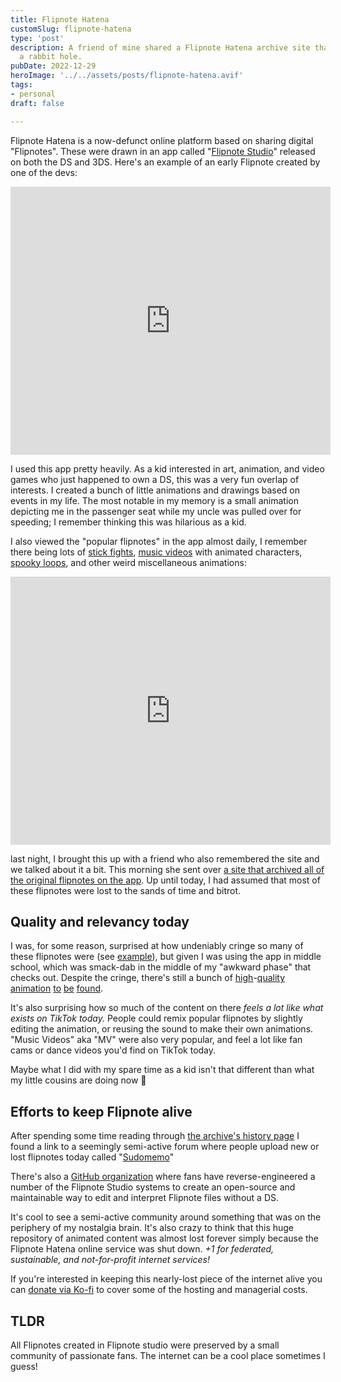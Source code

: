 ```yaml
---
title: Flipnote Hatena
customSlug: flipnote-hatena
type: 'post'
description: A friend of mine shared a Flipnote Hatena archive site that sent me down
  a rabbit hole.
pubDate: 2022-12-29
heroImage: '../../assets/posts/flipnote-hatena.avif'
tags:
- personal
draft: false

---
```

Flipnote Hatena is a now-defunct online platform based on sharing digital "Flipnotes". These were drawn in an app called "[Flipnote Studio](https://en.wikipedia.org/wiki/Flipnote_Studio)" released on both the DS and 3DS. Here's an example of an early Flipnote created by one of the devs:

<iframe src="https://archive.sudomemo.net/watch/embed/mm3d05l2nc3bcftirpkwckwy1nvc" scrolling="no" frameborder="0" height="429" width="512"></iframe>

I used this app pretty heavily. As a kid interested in art, animation, and video games who just happened to own a DS, this was a very fun overlap of interests. I created a bunch of little animations and drawings based on events in my life. The most notable in my memory is a small animation depicting me in the passenger seat while my uncle was pulled over for speeding; I remember thinking this was hilarious as a kid.

I also viewed the "popular flipnotes" in the app almost daily, I remember there being lots of [stick fights](https://www.sudomemo.net/watch/CBEEA0_0A95B9C620081_000), [music videos](https://archive.sudomemo.net/watch/mg3io13c0czbyyvl24kwn2udpnac) with animated characters, [spooky loops](https://flipnot.es/5UL8E13), and other weird miscellaneous animations:

<iframe src="https://archive.sudomemo.net/watch/embed/mw21bqmammy40dtweuatavgl1jbc" scrolling="no" frameborder="0" height="429" width="512"></iframe>

last night, I brought this up with a friend who also remembered the site and we talked about it a bit. This morning she sent over [a site that archived all of the original flipnotes on the app](https://archive.sudomemo.net/). Up until today, I had assumed that most of these flipnotes were lost to the sands of time and bitrot. 

## Quality and relevancy today

I was, for some reason, surprised at how undeniably cringe so many of these flipnotes were (see [example](https://flipnot.es/MY2918D)), but given I was using the app in middle school, which was smack-dab in the middle of my "awkward phase" that checks out. Despite the cringe, there's still a bunch of [high](https://flipnot.es/91YE8FP)-[quality](https://flipnot.es/32XFCYA) [animation](https://flipnot.es/C9DZK64) [to](https://flipnot.es/GES6CZ4) [be](https://flipnot.es/4YRU3D9) [found](https://flipnot.es/5KQLF4A).

It's also surprising how so much of the content on there _feels a lot like what exists on TikTok today._ People could remix popular flipnotes by slightly editing the animation, or reusing the sound to make their own animations. "Music Videos" aka "MV" were also very popular, and feel a lot like fan cams or dance videos you'd find on TikTok today.

Maybe what I did with my spare time as a kid isn't that different than what my little cousins are doing now 🤷

## Efforts to keep Flipnote alive

After spending some time reading through [the archive's history page](https://archive.sudomemo.net/history/) I found a link to a seemingly semi-active forum where people upload new or lost flipnotes today called "[Sudomemo](https://www.sudomemo.net/?utm_source=flipnotearchive)"

There's also a [GitHub organization](https://github.com/Flipnote-Collective) where fans have reverse-engineered a number of the Flipnote Studio systems to create an open-source and maintainable way to edit and interpret Flipnote files without a DS.

It's cool to see a semi-active community around something that was on the periphery of my nostalgia brain. It's also crazy to think that this huge repository of animated content was almost lost forever simply because the Flipnote Hatena online service was shut down.  _+1 for federated, sustainable, and not-for-profit internet services!_ 

If you're interested in keeping this nearly-lost piece of the internet alive you can [donate via Ko-fi](https://ko-fi.com/flipnotearchive) to cover some of the hosting and managerial costs.  

## TLDR

All Flipnotes created in Flipnote studio were preserved by a small community of passionate fans. The internet can be a cool place sometimes I guess! 